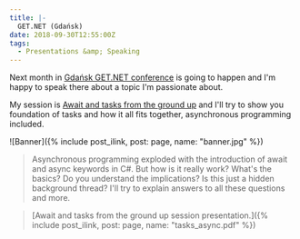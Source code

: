 ```yaml
---
title: |-
  GET.NET (Gdańsk)
date: 2018-09-30T12:55:00Z
tags:
  - Presentations &amp; Speaking
---
```

Next month in [Gdańsk GET.NET conference][1] is going to happen and I'm happy to speak there about a topic I'm passionate about.

<!-- excerpt -->

My session is [Await and tasks from the ground up][2] and I'll try to show you foundation of tasks and how it all fits together, asynchronous programming included.

![Banner]({% include post_ilink, post: page, name: "banner.jpg" %})

> Asynchronous programming exploded with the introduction of await and async keywords in C#. But how is it really work? What's the basics? Do you understand the implications? Is this just a hidden background thread? I'll try to explain answers to all these questions and more. 

> [Await and tasks from the ground up session presentation.]({% include post_ilink, post: page, name: "tasks_async.pdf" %})

[1]: https://konferencjaget.net/en/gdansk
[2]: https://konferencjaget.net/en/gdansk/schedule#228